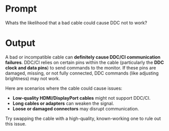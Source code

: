 # Prompt

Whats the likelihood that a bad cable could cause DDC not to work?

# Output

A bad or incompatible cable can **definitely cause DDC/CI communication failures**. DDC/CI relies on certain pins within the cable (particularly the **DDC clock and data pins**) to send commands to the monitor. If these pins are damaged, missing, or not fully connected, DDC commands (like adjusting brightness) may not work.

Here are scenarios where the cable could cause issues:
- **Low-quality HDMI/DisplayPort cables** might not support DDC/CI.
- **Long cables or adapters** can weaken the signal.
- **Loose or damaged connectors** may disrupt communication.

Try swapping the cable with a high-quality, known-working one to rule out this issue.